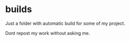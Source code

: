 # builds
Just a folder with automatic build for some of my project.

Dont repost my work without asking me.

